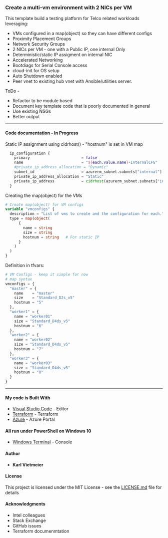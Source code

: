 ### Create a multi-vm environment with 2 NICs per VM

This template build a testing platform for Telco related workloads leveraging:

* VMs configured in a map(object) so they can have different configs
* Proximity Placement Groups
* Network Security Groups
* 2 NICs per VM - one with a Public IP, one internal Only
* Deterministic/static IP assigment on internal NIC
* Accelerated Networking
* Bootdiags for Serial Console access
* cloud-init for OS setup
* Auto Shutdown enabled
* Peer vnet to existing hub vnet with Ansible/utilities server.

ToDo -

* Refactor to be module based
* Document key template code that is poorly documented in general
* Use existing NSGs
* Better output

___

#### Code documentation - In Progress

Static IP assignment using cidrhost() - "hostnum" is set in VM map

```terraform
  ip_configuration {
    primary                       = false
    name                          = "${each.value.name}-InternalCFG"
    #private_ip_address_allocation = "Dynamic"
    subnet_id                     = azurerm_subnet.subnets["internal"].id
    private_ip_address_allocation = "Static"
    private_ip_address            = cidrhost(azurerm_subnet.subnets["internal"].address_prefixes[0], each.value.hostnum)
  }
```

Creating the map(object) for the VMs

```terraform
# Create map(object) for VM configs
variable "vmconfigs" {
  description = "List of vms to create and the configuration for each."
  type = map(object(
      {
        name = string
        size = string
        hostnum = string   # For static IP
      }
    )
  )
}
```

Definition in tfvars:

```terraform
# VM Configs - keep it simple for now
# map syntax
vmconfigs = {
  "master" = {
    name    = "master"
    size    = "Standard_D2s_v5"
    hostnum = "5"
  },
  "worker1" = {
    name = "worker01"
    size = "Standard_D4ds_v5"
    hostnum = "6"
  },
  "worker2" = {
    name = "worker02"
    size = "Standard_D4ds_v5"
    hostnum = "7"
  },
  "worker3" = {
    name = "worker03"
    size = "Standard_D4ds_v5"
    hostnum = "8"
  }
}
```

___

#### My code is Built With

* [Visual Studio Code](https://code.visualstudio.com/) - Editor
* [Terraform](https://www.terraform.io/) - Terraform
* [Azure](portal.azure.com) - Azure Portal

#### All run under PowerShell on Windows 10

* [Windows Terminal](https://docs.microsoft.com/en-us/windows/terminal/) - Console

#### Author

* **Karl Vietmeier**

#### License

This project is licensed under the MIT License - see the [LICENSE.md](LICENSE.md) file for details

#### Acknowledgments

* Intel colleagues
* Stack Exchange
* GitHub issues
* Terraform documenmtation
